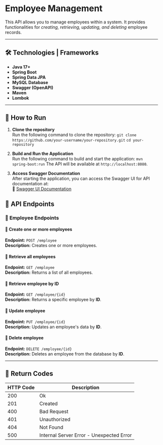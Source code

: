 # Employee Management

This API allows you to manage employees within a system. It provides functionalities for *creating, retrieving, updating, and deleting* employee records.

---

## 🛠️ Technologies | Frameworks 

- **Java 17+**
- **Spring Boot**
- **Spring Data JPA**
- **MySQL Database**
- **Swagger (OpenAPI)**
- **Maven**
- **Lombok**

---

## 🔧 How to Run

1. **Clone the repository**  
   Run the following command to clone the repository:
   `git clone https://github.com/your-username/your-repository.git`
   `cd your-repository`

2. **Build and Run the Application**  
   Run the following command to build and start the application:
   `mvn spring-boot:run`
   The API will be available at `http://localhost:8080`.

3. **Access Swagger Documentation**  
   After starting the application, you can access the Swagger UI for API documentation at:  
   🔗 [Swagger UI Documentation](./resources/swagger.yaml)

## 📌 API Endpoints

### 👥 Employee Endpoints

#### 🔹 Create one or more employees  
**Endpoint:** `POST /employee`  
**Description:** Creates one or more employees.
<!-- ![Diagrama POST /suppliers](./microservice/resources/diagrama-POST-suppliers.png "Diagrama POST /suppliers") -->


#### 🔹 Retrieve all employees  
**Endpoint:** `GET /employee`  
**Description:** Returns a list of all employees.

#### 🔹 Retrieve employee by ID  
**Endpoint:** `GET /employee/{id}`  
**Description:** Returns a specific employee by **ID**.

#### 🔹 Update employee  
**Endpoint:** `PUT /employee/{id}`  
**Description:** Updates an employee's data by **ID**.

#### 🔹 Delete employee  
**Endpoint:** `DELETE /employee/{id}`  
**Description:** Deletes an employee from the database by **ID**.

---

## 📌 Return Codes

| HTTP Code | Description                             |
|-----------|-----------------------------------------|
| 200       | Ok                                      |
| 201       | Created                                 |
| 400       | Bad Request                             |
| 401       | Unauthorized                            |
| 404       | Not Found                               |
| 500       | Internal Server Error - Unexpected Error|

